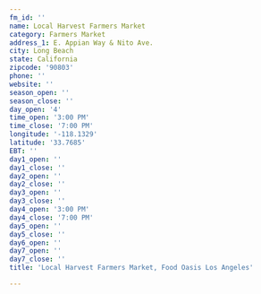 ```yaml
---
fm_id: ''
name: Local Harvest Farmers Market
category: Farmers Market
address_1: E. Appian Way & Nito Ave.
city: Long Beach
state: California
zipcode: '90803'
phone: ''
website: ''
season_open: ''
season_close: ''
day_open: '4'
time_open: '3:00 PM'
time_close: '7:00 PM'
longitude: '-118.1329'
latitude: '33.7685'
EBT: ''
day1_open: ''
day1_close: ''
day2_open: ''
day2_close: ''
day3_open: ''
day3_close: ''
day4_open: '3:00 PM'
day4_close: '7:00 PM'
day5_open: ''
day5_close: ''
day6_open: ''
day7_open: ''
day7_close: ''
title: 'Local Harvest Farmers Market, Food Oasis Los Angeles'

---
```

